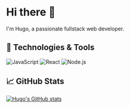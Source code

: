 # Hi there 👋

I'm Hugo, a passionate fullstack web developer.

## 🔧 Technologies & Tools
![JavaScript](https://img.shields.io/badge/-JavaScript-333?style=flat&logo=javascript)
![React](https://img.shields.io/badge/-React-333?style=flat&logo=react)
![Node.js](https://img.shields.io/badge/-Node.js-333?style=flat&logo=node.js)

## 📈 GitHub Stats
[![Hugo's GitHub stats](https://github-readme-stats.vercel.app/api?username=beaulieuhugo97)](https://github.com/john-doe/github-readme-stats)

<!--
**beaulieuhugo97/beaulieuhugo97** is a ✨ _special_ ✨ repository because its `README.md` (this file) appears on your GitHub profile.

Here are some ideas to get you started:

- 🔭 I’m currently working on ...
- 🌱 I’m currently learning ...
- 👯 I’m looking to collaborate on ...
- 🤔 I’m looking for help with ...
- 💬 Ask me about ...
- 📫 How to reach me: ...
- 😄 Pronouns: ...
- ⚡ Fun fact: ...
-->
